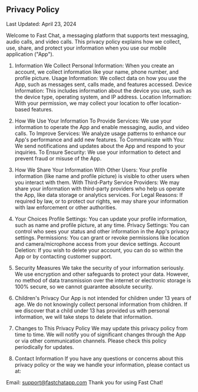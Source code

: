 Privacy Policy  
----------------
Last Updated: April 23, 2024

Welcome to Fast Chat, a messaging platform that supports text messaging, audio calls, and video calls. This privacy policy explains how we collect, use, share, and protect your information when you use our mobile application ("App").

1. Information We Collect
Personal Information: When you create an account, we collect information like your name, phone number, and profile picture.
Usage Information: We collect data on how you use the App, such as messages sent, calls made, and features accessed.
Device Information: This includes information about the device you use, such as the device type, operating system, and IP address.
Location Information: With your permission, we may collect your location to offer location-based features.

2. How We Use Your Information
To Provide Services: We use your information to operate the App and enable messaging, audio, and video calls.
To Improve Services: We analyze usage patterns to enhance our App's performance and add new features.
To Communicate with You: We send notifications and updates about the App and respond to your inquiries.
To Ensure Security: We use your information to detect and prevent fraud or misuse of the App.

3. How We Share Your Information
With Other Users: Your profile information (like name and profile picture) is visible to other users when you interact with them.
With Third-Party Service Providers: We may share your information with third-party providers who help us operate the App, like data storage or analytics services.
For Legal Reasons: If required by law, or to protect our rights, we may share your information with law enforcement or other authorities.

4. Your Choices
Profile Settings: You can update your profile information, such as name and profile picture, at any time.
Privacy Settings: You can control who sees your status and other information in the App's privacy settings.
Permissions: You can grant or revoke permissions like location and camera/microphone access from your device settings.
Account Deletion: If you wish to delete your account, you can do so within the App or by contacting customer support.
5. Security Measures
We take the security of your information seriously. We use encryption and other safeguards to protect your data. However, no method of data transmission over the internet or electronic storage is 100% secure, so we cannot guarantee absolute security.

6. Children's Privacy
Our App is not intended for children under 13 years of age. We do not knowingly collect personal information from children. If we discover that a child under 13 has provided us with personal information, we will take steps to delete that information.

7. Changes to This Privacy Policy
We may update this privacy policy from time to time. We will notify you of significant changes through the App or via other communication channels. Please check this policy periodically for updates.

8. Contact Information
If you have any questions or concerns about this privacy policy or the way we handle your information, please contact us at:

Email: support@fastchatapp.com
Thank you for using Fast Chat!
